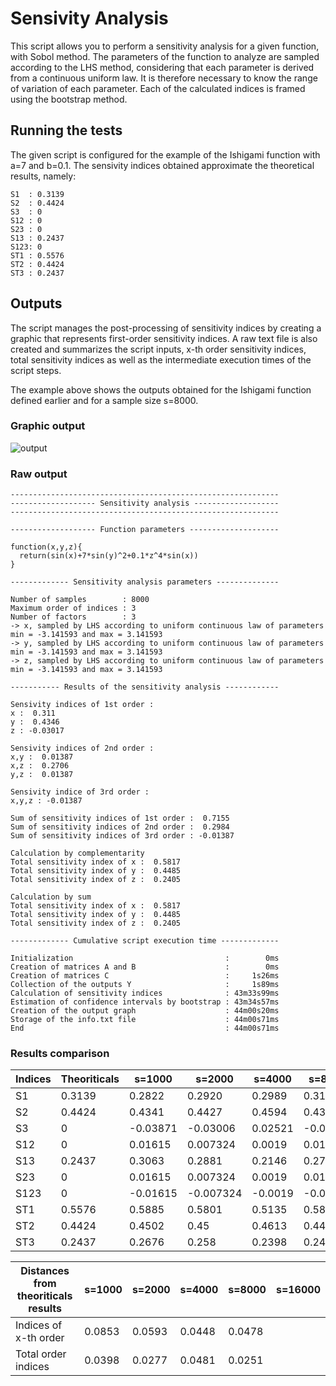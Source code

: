 # Sensivity Analysis

This script allows you to perform a sensitivity analysis for a given function, with Sobol method. The parameters of the function to analyze are sampled according to the LHS method, considering that each parameter is derived from a continuous uniform law. It is therefore necessary to know the range of variation of each parameter. Each of the calculated indices is framed using the bootstrap method.

## Running the tests

The given script is configured for the example of the Ishigami function with a=7 and b=0.1.
The sensivity indices obtained approximate the theoretical results, namely:
```
S1  : 0.3139
S2  : 0.4424
S3  : 0
S12 : 0
S23 : 0
S13 : 0.2437
S123: 0
ST1 : 0.5576
ST2 : 0.4424
ST3 : 0.2437
```

## Outputs

The script manages the post-processing of sensitivity indices by creating a graphic that represents first-order sensitivity indices.
A raw text file is also created and summarizes the script inputs, x-th order sensitivity indices, total sensitivity indices as well as the intermediate execution times of the script steps.

The example above shows the outputs obtained for the Ishigami function defined earlier and for a sample size s=8000.

### Graphic output

![output](https://user-images.githubusercontent.com/44723660/47966239-7f25f680-e050-11e8-98c5-e341eb33f8fa.jpg)

### Raw output

```
------------------------------------------------------------
------------------- Sensitivity analysis -------------------
------------------------------------------------------------

------------------- Function parameters --------------------

function(x,y,z){
  return(sin(x)+7*sin(y)^2+0.1*z^4*sin(x))
}

------------- Sensitivity analysis parameters --------------

Number of samples        : 8000 
Maximum order of indices : 3 
Number of factors        : 3 
-> x, sampled by LHS according to uniform continuous law of parameters min = -3.141593 and max = 3.141593
-> y, sampled by LHS according to uniform continuous law of parameters min = -3.141593 and max = 3.141593
-> z, sampled by LHS according to uniform continuous law of parameters min = -3.141593 and max = 3.141593

----------- Results of the sensitivity analysis ------------

Sensivity indices of 1st order :
x :  0.311
y :  0.4346
z : -0.03017

Sensivity indices of 2nd order :
x,y :  0.01387
x,z :  0.2706
y,z :  0.01387

Sensivity indice of 3rd order :
x,y,z : -0.01387

Sum of sensitivity indices of 1st order :  0.7155
Sum of sensitivity indices of 2nd order :  0.2984
Sum of sensitivity indices of 3rd order : -0.01387

Calculation by complementarity
Total sensitivity index of x :  0.5817
Total sensitivity index of y :  0.4485
Total sensitivity index of z :  0.2405

Calculation by sum
Total sensitivity index of x :  0.5817
Total sensitivity index of y :  0.4485
Total sensitivity index of z :  0.2405

------------- Cumulative script execution time -------------

Initialization                                  :        0ms
Creation of matrices A and B                    :        0ms
Creation of matrices C                          :     1s26ms
Collection of the outputs Y                     :     1s89ms
Calculation of sensitivity indices              : 43m33s99ms
Estimation of confidence intervals by bootstrap : 43m34s57ms
Creation of the output graph                    : 44m00s20ms
Storage of the info.txt file                    : 44m00s71ms
End                                             : 44m00s71ms
```

### Results comparison 

Indices | Theoriticals | s=1000 | s=2000 | s=4000 | s=8000 | s=16000
------- | ------------ | ------ | ------ | ------ | ------ | -------
S1 | 0.3139 | 0.2822 | 0.2920 | 0.2989 | 0.311 |
S2 | 0.4424 | 0.4341 | 0.4427 | 0.4594 | 0.4346 |
S3 | 0 | -0.03871 | -0.03006 | 0.02521 | -0.03017 |
S12 | 0 | 0.01615 | 0.007324 | 0.0019 | 0.01387 |
S13 | 0.2437 | 0.3063 | 0.2881 | 0.2146 | 0.2706 |
S23 | 0 | 0.01615 | 0.007324 | 0.0019 | 0.01387 |
S123| 0 | -0.01615 | -0.007324 | -0.0019 | -0.01387 |
ST1 | 0.5576 | 0.5885 | 0.5801 | 0.5135 | 0.5817 |
ST2 | 0.4424 | 0.4502 | 0.45 | 0.4613 | 0.4485 |
ST3 | 0.2437 | 0.2676 | 0.258 | 0.2398 | 0.2405 |

Distances from theoriticals results | s=1000 | s=2000 | s=4000 | s=8000 | s=16000
----------------------------------- | ------ | ------ | ------ | ------ | -------
Indices of x-th order | 0.0853 | 0.0593 | 0.0448 | 0.0478 | 
Total order indices | 0.0398 | 0.0277 | 0.0481 | 0.0251 |

